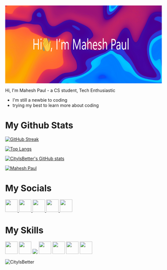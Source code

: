 <a target="blank"><img align="center" src="profilebanner.png" height="250" /></a>


Hi, I'm Mahesh Paul - a CS student, Tech Enthusiastic

- I'm still a newbie to coding
- trying my best to learn more about coding

<h1>My Github Stats</h1>

[![GitHub Streak](https://github-readme-streak-stats.herokuapp.com?user=CityIsBetter&theme=tokyonight&mode=weekly&background=000000C6)](https://github.com/CityIsBetter)

[![Top Langs](https://github-readme-stats.vercel.app/api/top-langs/?username=CityIsBetter&layout=compact&theme=dark)](https://github.com/CityIsBetter)

[![CityIsBetter's GitHub stats](https://github-readme-stats.vercel.app/api?username=CityIsBetter&show_icons=true&theme=radical)](https://github.com/CityIsBetter/)

[![Mahesh Paul](https://github-readme-activity-graph.cyclic.app/graph?username=CityIsBetter&bg_color=151515&color=c1c0c1&line=ffffff&point=403d3d&area=true&hide_border=true)](https://github.com/ashutosh00710/github-readme-activity-graph)

<h1>My Socials</h1>
<a href="https://www.hackerrank.com/mahesh_paul_j"> <img src="https://hrcdn.net/fcore/assets/work/header/hackerrank_logo-21e2867566.svg" width="40" height="40"/> </a>
<a href="https://twitter.com/CityIsBetter_" target="_blank"><img src="https://cdn-icons-png.flaticon.com/512/3670/3670151.png" width="40" height="40"/> </a>
<a href="https://linkedin/in/mahesh-paul" target="_blank"><img src="https://cdn-icons-png.flaticon.com/512/3536/3536505.png" width="40" height="40"/> </a>
<a href="https://instagram.com/mahesh_paul_j" target="_blank"><img src="https://cdn-icons-png.flaticon.com/512/2111/2111463.png" width="40" height="40"/> </a>
<a href="mailto:mahesh.paulj@gmail.com"><img src="https://cdn-icons-png.flaticon.com/512/552/552486.png" width="40" height="40"/> </a>

<h1>My Skills</h1>
<p align="left">
  
  <a> <img src="https://cdn-icons-png.flaticon.com/512/3665/3665923.png" width="40" height="40"/> </a> 
  <a> <img src="https://cdn-icons-png.flaticon.com/512/6132/6132222.png" width="40" height="40"/> </a> 
  <a> <img src="https://cdn-icons-png.flaticon.com/512/732/732190.png" awidth="40" height="40"/> </a>
  <a> <img src="https://cdn-icons-png.flaticon.com/512/1051/1051277.png"  width="40" height="40"/> </a> 
  <a> <img src="https://cdn-icons-png.flaticon.com/512/5968/5968292.png" width="40" height="40"/> </a>
  <a> <img src="https://cdn-icons-png.flaticon.com/512/5968/5968350.png" width="40" height="40"/> </a>
  <a> <img src="https://proyectoidis.org/wp-content/uploads/2015/07/Blender-Alpha_00000.png" width="40" height="40"/> </a></p>

<p align="left"><img src="https://komarev.com/ghpvc/?username=CityIsBetter&color=grey" alt="CityIsBetter"/></p>
